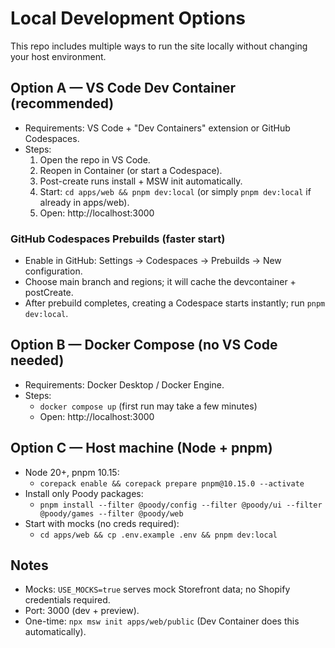 # Local Development Options

This repo includes multiple ways to run the site locally without changing your host environment.

## Option A — VS Code Dev Container (recommended)
- Requirements: VS Code + "Dev Containers" extension or GitHub Codespaces.
- Steps:
  1) Open the repo in VS Code.
  2) Reopen in Container (or start a Codespace).
  3) Post-create runs install + MSW init automatically.
  4) Start: `cd apps/web && pnpm dev:local` (or simply `pnpm dev:local` if already in apps/web).
  5) Open: http://localhost:3000

### GitHub Codespaces Prebuilds (faster start)
- Enable in GitHub: Settings → Codespaces → Prebuilds → New configuration.
- Choose main branch and regions; it will cache the devcontainer + postCreate.
- After prebuild completes, creating a Codespace starts instantly; run `pnpm dev:local`.

## Option B — Docker Compose (no VS Code needed)
- Requirements: Docker Desktop / Docker Engine.
- Steps:
  - `docker compose up` (first run may take a few minutes)
  - Open: http://localhost:3000

## Option C — Host machine (Node + pnpm)
- Node 20+, pnpm 10.15:
  - `corepack enable && corepack prepare pnpm@10.15.0 --activate`
- Install only Poody packages:
  - `pnpm install --filter @poody/config --filter @poody/ui --filter @poody/games --filter @poody/web`
- Start with mocks (no creds required):
  - `cd apps/web && cp .env.example .env && pnpm dev:local`

## Notes
- Mocks: `USE_MOCKS=true` serves mock Storefront data; no Shopify credentials required.
- Port: 3000 (dev + preview).
- One-time: `npx msw init apps/web/public` (Dev Container does this automatically).

